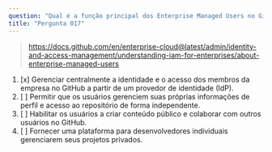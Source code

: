```yaml
---
question: "Qual é a função principal dos Enterprise Managed Users no GitHub?"
title: "Pergunta 017"
---
```


> https://docs.github.com/en/enterprise-cloud@latest/admin/identity-and-access-management/understanding-iam-for-enterprises/about-enterprise-managed-users
1. [x] Gerenciar centralmente a identidade e o acesso dos membros da empresa no GitHub a partir de um provedor de identidade (IdP).
1. [ ] Permitir que os usuários gerenciem suas próprias informações de perfil e acesso ao repositório de forma independente.
1. [ ] Habilitar os usuários a criar conteúdo público e colaborar com outros usuários no GitHub.
1. [ ] Fornecer uma plataforma para desenvolvedores individuais gerenciarem seus projetos privados.

